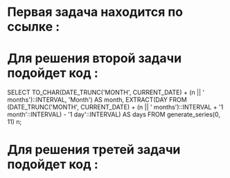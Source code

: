 # Первая задача находится по ссылке :

# Для решения второй задачи подойдет код : 

SELECT
    TO_CHAR(DATE_TRUNC('MONTH', CURRENT_DATE) + (n || ' months')::INTERVAL, 'Month') AS month,
    EXTRACT(DAY FROM (DATE_TRUNC('MONTH', CURRENT_DATE) + (n || ' months')::INTERVAL + '1 month'::INTERVAL) - '1 day'::INTERVAL) AS days
FROM generate_series(0, 11) n;


# Для решения третей задачи подойдет код : 
<script>
    document.addEventListener('DOMContentLoaded', function () {
        console.log('Страница полностью загружена.');
    });
</script>
